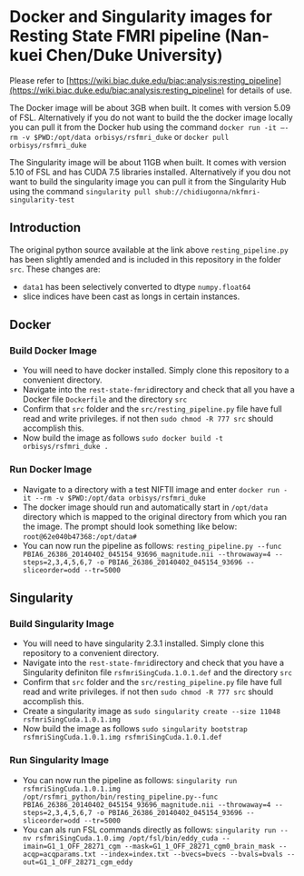 #  Docker and Singularity images for Resting State FMRI pipeline (Nan-kuei Chen/Duke University) 
Please refer to [https://wiki.biac.duke.edu/biac:analysis:resting_pipeline](https://wiki.biac.duke.edu/biac:analysis:resting_pipeline) for details of use.

The Docker image will be about 3GB when built. It comes with version 5.09 of FSL.
Alternatively if you do not want to build the the docker image locally you can pull it from the Docker hub using the command `docker run -it —-rm -v $PWD:/opt/data orbisys/rsfmri_duke` or `docker pull orbisys/rsfmri_duke`

The Singularity image will be about 11GB when built. It comes with version 5.10 of FSL and has CUDA 7.5 libraries installed.
Alternatively if you dou not want to build the singularity image you can pull it from the Singularity Hub using the command `singularity pull shub://chidiugonna/nkfmri-singularity-test`

## Introduction
The original python source available at the link above `resting_pipeline.py` has been slightly amended and is included in this repository in the folder `src`. These changes are:

* `data1` has been selectively converted to dtype `numpy.float64`
* slice indices have been cast as longs in certain instances.

## Docker

### Build Docker Image

* You will need to have docker installed. Simply clone this repository to a convenient directory.
* Navigate into the `rest-state-fmri`directory and check that all you have a Docker file `Dockerfile` and the directory `src`
* Confirm that `src` folder and the `src/resting_pipeline.py` file have full read and write privileges. if not then `sudo chmod -R 777 src` should accomplish this.
* Now build the image as follows `sudo docker build -t orbisys/rsfmri_duke .`


### Run Docker Image

* Navigate to a directory with a test NIFTII image and enter `docker run -it --rm -v $PWD:/opt/data orbisys/rsfmri_duke`
* The docker image should run and automatically start in `/opt/data` directory which is mapped to the original directory from which you ran the image. The prompt should look something like below:  
`root@62e040b47368:/opt/data#`
* You can now run the pipeline as follows: `resting_pipeline.py --func PBIA6_26386_20140402_045154_93696_magnitude.nii --throwaway=4 --steps=2,3,4,5,6,7 -o PBIA6_26386_20140402_045154_93696 --sliceorder=odd --tr=5000`


## Singularity

### Build Singularity Image

* You will need to have singularity 2.3.1 installed. Simply clone this repository to a convenient directory.
* Navigate into the `rest-state-fmri`directory and check that you have a Singularity definiton file `rsfmriSingCuda.1.0.1.def` and the directory `src`
* Confirm that `src` folder and the `src/resting_pipeline.py` file have full read and write privileges. if not then `sudo chmod -R 777 src` should accomplish this.
* Create a singularity image as `sudo singularity create --size 11048 rsfmriSingCuda.1.0.1.img`
* Now build the image as follows `sudo singularity bootstrap rsfmriSingCuda.1.0.1.img rsfmriSingCuda.1.0.1.def`

### Run Singularity Image
* You can now run the pipeline as follows: `singularity run rsfmriSingCuda.1.0.1.img /opt/rsfmri_python/bin/resting_pipeline.py--func PBIA6_26386_20140402_045154_93696_magnitude.nii --throwaway=4 --steps=2,3,4,5,6,7 -o PBIA6_26386_20140402_045154_93696 --sliceorder=odd --tr=5000`
* You can als run FSL commands directly as follows: `singularity run --nv rsfmriSingCuda.1.0.img /opt/fsl/bin/eddy_cuda --imain=G1_1_OFF_28271_cgm --mask=G1_1_OFF_28271_cgm0_brain_mask --acqp=acqparams.txt --index=index.txt --bvecs=bvecs --bvals=bvals --out=G1_1_OFF_28271_cgm_eddy`